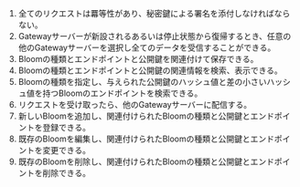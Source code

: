 1. 全てのリクエストは羃等性があり、秘密鍵による署名を添付しなければならない。
1. Gatewayサーバーが新設されるあるいは停止状態から復帰するとき、任意の他のGatewayサーバーを選択し全てのデータを受信することができる。
1. Bloomの種類とエンドポイントと公開鍵を関連付けて保存できる。
1. Bloomの種類とエンドポイントと公開鍵の関連情報を検索、表示できる。
1. Bloomの種類を指定し、与えられた公開鍵のハッシュ値と差の小さいハッシュ値を持つBloomのエンドポイントを検索できる。
1. リクエストを受け取ったら、他のGatewayサーバーに配信する。
1. 新しいBloomを追加し、関連付けられたBloomの種類と公開鍵とエンドポイントを登録できる。
1. 既存のBloomを編集し、関連付けられたBloomの種類と公開鍵とエンドポイントを変更できる。
1. 既存のBloomを削除し、関連付けられたBloomの種類と公開鍵とエンドポイントを削除できる。

